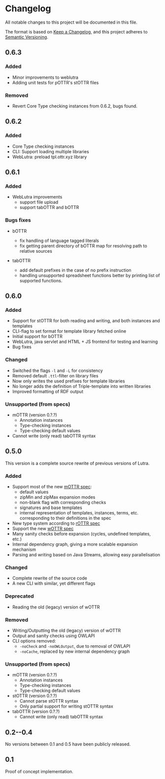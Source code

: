 # Changelog

All notable changes to this project will be documented in this file.

The format is based on [Keep a Changelog](https://keepachangelog.com/en/1.0.0/),
and this project adheres to [Semantic Versioning](https://semver.org/spec/v2.0.0.html).

## 0.6.3

### Added 

- Minor improvements to weblutra
- Adding unit tests for pOTTR's stOTTR files

### Removed

- Revert Core Type checking instances from 0.6.2, bugs found.

## 0.6.2

### Added

- Core Type checking instances
- CLI: Support loading multiple libraries
- WebLutra: preload tpl.ottr.xyz library
	
## 0.6.1

### Added

- WebLutra improvements
  - support file upload
  - support tabOTTR and bOTTR

### Bugs fixes

- bOTTR
  - fix handling of language tagged literals
  - fix getting parent directory of bOTTR map for resolving path to
    relative sources

- tabOTTR
  - add default prefixes in the case of no prefix instruction
  - handling unsupported spreadsheet functions better by
    printing list of supported functions.

## 0.6.0

### Added
- Support for stOTTR for both reading and writing, and both instances and templates
- CLI-flag to set format for template library fetched online
- Initial support for bOTTR
- WebLutra, java servlet and HTML + JS frontend for testing and learning
- Bug fixes

### Changed
- Switched the flags `-l` and `-L` for consistency
- Removed default `.ttl`-filter on library files
- Now only writes the used prefixes for template libraries
- No longer adds the definition of Triple-template into written libraries
- Improved formatting of RDF output

### Unsupported (from specs)
- mOTTR (version 0.?.?)
  - Annotation instances
  - Type-checking instances
  - Type-checking default values
- Cannot write (only read) tabOTTR syntax

## 0.5.0

This version is a complete source rewrite of previous versions of Lutra.

### Added
- Support most of the new [mOTTR spec](https://dev.spec.ottr.xyz/mOTTR/develop/):
  - default values
  - zipMin and zipMax expansion modes
  - non-blank flag with corresponding checks
  - signatures and base templates
  - internal representation of templates, instances, terms, etc. corresponding to their definitions in the spec
- New type system according to [rOTTR spec](https://dev.spec.ottr.xyz/rOTTR/develop/)
- Support the new [wOTTR spec](https://dev.spec.ottr.xyz/wOTTR/develop/)
- Many sanity checks before expansion (cycles, undefined templates, etc.)
- Internal dependency graph, giving a more scalable expansion mechanism
- Parsing and writing based on Java Streams, allowing easy parallelisation

### Changed
- Complete rewrite of the source code
- A new CLI with similar, yet different flags

### Deprecated
- Reading the old (legacy) version of wOTTR

### Removed
- Writing/Outputting the old (legacy) version of wOTTR
- Output and sanity checks using OWLAPI
- CLI options removed:
  - `-noCheck` and `-noOWLOutput`, due to removal of OWLAPI
  - `-noCache`, replaced by new internal dependency graph

### Unsupported (from specs)
- mOTTR (version 0.?.?)
  - Annotation instances
  - Type-checking instances
  - Type-checking default values
- stOTTR (version 0.?.?)
  - Cannot parse stOTTR syntax
  - Only partial support for writing stOTTR syntax
- tabOTTR (version 0.?.?)
  - Cannot write (only read) tabOTTR syntax

## 0.2--0.4

No versions between 0.1 and 0.5 have been publicly released.

## 0.1

Proof of concept implementation.
